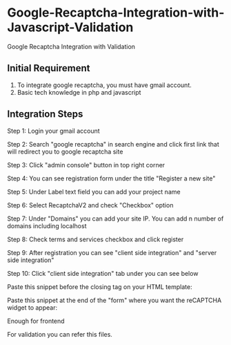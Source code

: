 # Google-Recaptcha-Integration-with-Javascript-Validation
Google Recaptcha Integration with Validation

Initial Requirement
-------------------

1. To integrate google recaptcha, you must have gmail account.
2. Basic tech knowledge in php and javascript


Integration Steps
-----------------

Step 1: Login your gmail account

Step 2: Search "google recaptcha" in search engine and click first link that will redirect you to google recaptcha site

Step 3: Click "admin console" button in top right corner

Step 4: You can see registration form under the title "Register a new site"

Step 5: Under Label text field you can add your project name

Step 6: Select RecaptchaV2 and check "Checkbox" option

Step 7: Under "Domains" you can add your site IP. You can add n number of domains including localhost

Step 8: Check terms and services checkbox and click register

Step 9: After registration you can see "client side integration" and "server side integration"

Step 10: Click "client side integration" tab under you can see below

Paste this snippet before the closing </head> tag on your HTML template:

<script src='https://www.google.com/recaptcha/api.js'></script>

Paste this snippet at the end of the "form" where you want the reCAPTCHA widget to appear:
  
<div class="g-recaptcha" data-sitekey="<<Secret Key>>"></div>

Enough for frontend

For validation you can refer this files.
